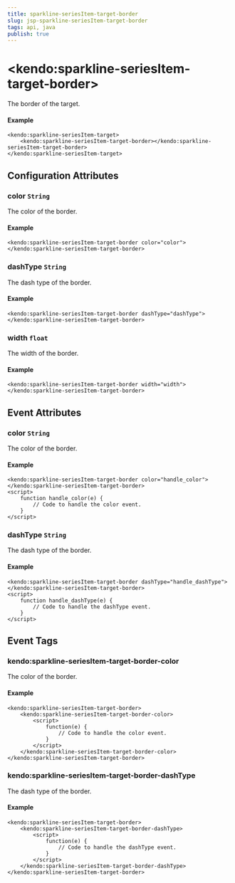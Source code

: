 ```yaml
---
title: sparkline-seriesItem-target-border
slug: jsp-sparkline-seriesItem-target-border
tags: api, java
publish: true
---
```


# \<kendo:sparkline-seriesItem-target-border\>

The border of the target.

#### Example
    <kendo:sparkline-seriesItem-target>
        <kendo:sparkline-seriesItem-target-border></kendo:sparkline-seriesItem-target-border>
    </kendo:sparkline-seriesItem-target>

## Configuration Attributes

### color `String`

The color of the border.

#### Example
    <kendo:sparkline-seriesItem-target-border color="color">
    </kendo:sparkline-seriesItem-target-border>

### dashType `String`

The dash type of the border.

#### Example
    <kendo:sparkline-seriesItem-target-border dashType="dashType">
    </kendo:sparkline-seriesItem-target-border>

### width `float`

The width of the border.

#### Example
    <kendo:sparkline-seriesItem-target-border width="width">
    </kendo:sparkline-seriesItem-target-border>


## Event Attributes

### color `String`

The color of the border.

#### Example
    <kendo:sparkline-seriesItem-target-border color="handle_color">
    </kendo:sparkline-seriesItem-target-border>
    <script>
        function handle_color(e) {
            // Code to handle the color event.
        }
    </script>

### dashType `String`

The dash type of the border.

#### Example
    <kendo:sparkline-seriesItem-target-border dashType="handle_dashType">
    </kendo:sparkline-seriesItem-target-border>
    <script>
        function handle_dashType(e) {
            // Code to handle the dashType event.
        }
    </script>

## Event Tags

### kendo:sparkline-seriesItem-target-border-color

The color of the border.

#### Example
    <kendo:sparkline-seriesItem-target-border>
        <kendo:sparkline-seriesItem-target-border-color>
            <script>
                function(e) {
                    // Code to handle the color event.
                }
            </script>
        </kendo:sparkline-seriesItem-target-border-color>
    </kendo:sparkline-seriesItem-target-border>

### kendo:sparkline-seriesItem-target-border-dashType

The dash type of the border.

#### Example
    <kendo:sparkline-seriesItem-target-border>
        <kendo:sparkline-seriesItem-target-border-dashType>
            <script>
                function(e) {
                    // Code to handle the dashType event.
                }
            </script>
        </kendo:sparkline-seriesItem-target-border-dashType>
    </kendo:sparkline-seriesItem-target-border>


